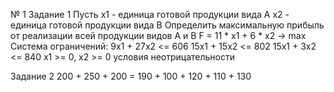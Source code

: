  № 1 Задание 1
Пусть x1 - единица готовой продукции вида А
      x2 - единица готовой продукции вида В
Определить максимальную прибыль от реализации всей продукции видов А и В
F = 11 * x1 + 6 * x2 -> max
Система ограничений:
9x1 + 27x2 <= 606
15x1 + 15x2 <= 802
15x1 + 3x2 <= 840
x1 >= 0, x2 >= 0 условия неотрицательности

Задание 2
200 + 250 + 200 = 190 + 100 + 120 + 110 + 130
